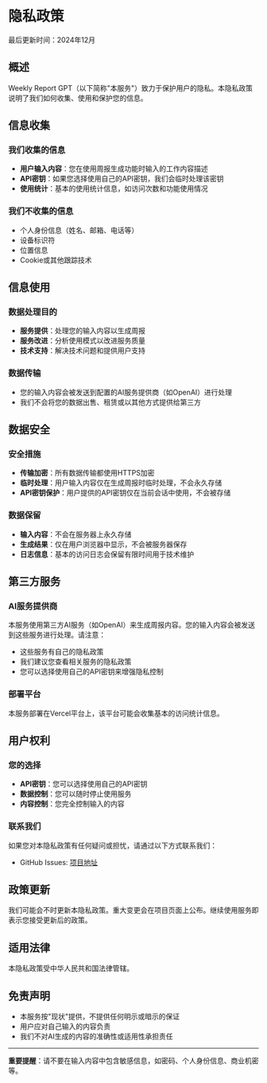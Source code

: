 # 隐私政策

最后更新时间：2024年12月

## 概述

Weekly Report GPT（以下简称"本服务"）致力于保护用户的隐私。本隐私政策说明了我们如何收集、使用和保护您的信息。

## 信息收集

### 我们收集的信息
- **用户输入内容**：您在使用周报生成功能时输入的工作内容描述
- **API密钥**：如果您选择使用自己的API密钥，我们会临时处理该密钥
- **使用统计**：基本的使用统计信息，如访问次数和功能使用情况

### 我们不收集的信息
- 个人身份信息（姓名、邮箱、电话等）
- 设备标识符
- 位置信息
- Cookie或其他跟踪技术

## 信息使用

### 数据处理目的
- **服务提供**：处理您的输入内容以生成周报
- **服务改进**：分析使用模式以改进服务质量
- **技术支持**：解决技术问题和提供用户支持

### 数据传输
- 您的输入内容会被发送到配置的AI服务提供商（如OpenAI）进行处理
- 我们不会将您的数据出售、租赁或以其他方式提供给第三方

## 数据安全

### 安全措施
- **传输加密**：所有数据传输都使用HTTPS加密
- **临时处理**：用户输入内容仅在生成周报时临时处理，不会永久存储
- **API密钥保护**：用户提供的API密钥仅在当前会话中使用，不会被存储

### 数据保留
- **输入内容**：不会在服务器上永久存储
- **生成结果**：仅在用户浏览器中显示，不会被服务器保存
- **日志信息**：基本的访问日志会保留有限时间用于技术维护

## 第三方服务

### AI服务提供商
本服务使用第三方AI服务（如OpenAI）来生成周报内容。您的输入内容会被发送到这些服务进行处理。请注意：
- 这些服务有自己的隐私政策
- 我们建议您查看相关服务的隐私政策
- 您可以选择使用自己的API密钥来增强隐私控制

### 部署平台
本服务部署在Vercel平台上，该平台可能会收集基本的访问统计信息。

## 用户权利

### 您的选择
- **API密钥**：您可以选择使用自己的API密钥
- **数据控制**：您可以随时停止使用服务
- **内容控制**：您完全控制输入的内容

### 联系我们
如果您对本隐私政策有任何疑问或担忧，请通过以下方式联系我们：
- GitHub Issues: [项目地址](https://github.com/laochenfei233/weeklyReportGPT/issues)

## 政策更新

我们可能会不时更新本隐私政策。重大变更会在项目页面上公布。继续使用服务即表示您接受更新后的政策。

## 适用法律

本隐私政策受中华人民共和国法律管辖。

## 免责声明

- 本服务按"现状"提供，不提供任何明示或暗示的保证
- 用户应对自己输入的内容负责
- 我们不对AI生成的内容的准确性或适用性承担责任

---

**重要提醒**：请不要在输入内容中包含敏感信息，如密码、个人身份信息、商业机密等。
